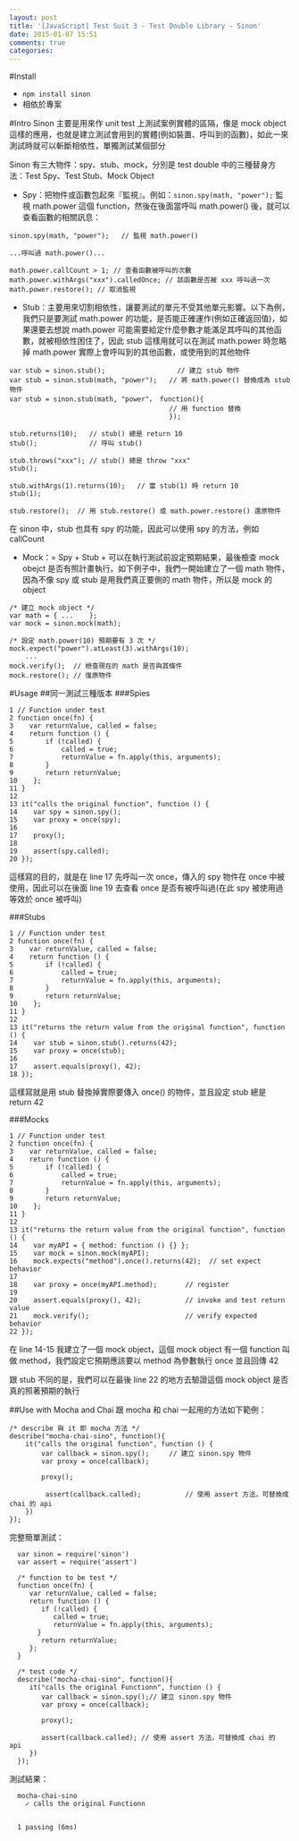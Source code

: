 ```yaml
---
layout: post
title: '[JavaScript] Test Suit 3 - Test Double Library - Sinon'
date: 2015-01-07 15:51
comments: true
categories: 
---
```

#Install 
* `npm install sinon`
* 相依於專案

#Intro
Sinon 主要是用來作 unit test 上測試案例實體的區隔，像是 mock object 這樣的應用，也就是建立測試會用到的實體(例如裝置、呼叫到的函數)，如此一來測試時就可以斬斷相依性，單獨測試某個部分

Sinon 有三大物件：spy、stub、mock，分別是 test double 中的三種替身方法：Test Spy、Test Stub、Mock Object
* Spy：把物件或函數包起來『監視』。例如：`sinon.spy(math, "power");` 監視  math.power 這個 function，然後在後面當呼叫 math.power() 後，就可以查看函數的相關訊息：

```
sinon.spy(math, "power");	// 監視 math.power()

...呼叫過 math.power()...

math.power.callCount > 1; // 查看函數被呼叫的次數
math.power.withArgs("xxx").calledOnce; // 該函數是否被 xxx 呼叫過一次  
math.power.restore(); // 取消監視
```
* Stub：主要用來切割相依性，讓要測試的單元不受其他單元影響。以下為例，我們只是要測試 math.power 的功能，是否能正確運作(例如正確返回值)，如果還要去想說 math.power 可能需要給定什麼參數才能滿足其呼叫的其他函數，就被相依性困住了，因此 stub 這樣用就可以在測試 math.power 時忽略掉 math.power 實際上會呼叫到的其他函數，或使用到的其他物件

```
var stub = sinon.stub(); 				  // 建立 stub 物件	
var stub = sinon.stub(math, "power"); 	// 將 math.power() 替換成為 stub 物件
var stub = sinon.stub(math, "power"， function(){
										// 用 function 替換
										}); 
	
stub.returns(10);	// stub() 總是 return 10
stub(); 			// 呼叫 stub()

stub.throws("xxx"); // stub() 總是 throw "xxx"
stub(); 

stub.withArgs(1).returns(10);	// 當 stub(1) 時 return 10
stub(1); 

stub.restore();  // 用 stub.restore() 或 math.power.restore() 還原物件
```
在 sinon 中，stub 也具有 spy 的功能，因此可以使用 spy 的方法，例如 callCount
* Mock：= Spy + Stub + 可以在執行測試前設定預期結果，最後檢查 mock obejct 是否有照計畫執行。如下例子中，我們一開始建立了一個 math 物件，因為不像 spy 或 stub 是用我們真正要側的 math 物件，所以是 mock 的 object

```		
/* 建立 mock object */
var math = { ...	};
var mock = sinon.mock(math);
	
/* 設定 math.power(10) 預期要有 3 次 */
mock.expect("power").atLeast(3).withArgs(10); 
	...
mock.verify(); 	// 檢查現在的 math 是否與其條件
mock.restore(); // 復原物件
```

#Usage
##同一測試三種版本
###Spies
```
1 // Function under test
2 function once(fn) {
3    var returnValue, called = false;
4    return function () {
5        if (!called) {
6            called = true;
7            returnValue = fn.apply(this, arguments);
8        }
9        return returnValue;
10    };
11 }
12
13 it("calls the original function", function () {
14    var spy = sinon.spy();
15    var proxy = once(spy);
16
17    proxy();
18
19    assert(spy.called);
20 });
```
這樣寫的目的，就是在 line 17 先呼叫一次 once，傳入的 spy 物件在 once 中被使用，因此可以在後面 line 19 去查看 once 是否有被呼叫過(在此 spy 被使用過等效於 once 被呼叫)

###Stubs
```
1 // Function under test
2 function once(fn) {
3    var returnValue, called = false;
4    return function () {
5        if (!called) {
6            called = true;
7            returnValue = fn.apply(this, arguments);
8        }
9        return returnValue;
10    };
11 }
12
13 it("returns the return value from the original function", function () {
14    var stub = sinon.stub().returns(42);
15    var proxy = once(stub);
16
17    assert.equals(proxy(), 42);
18 });
```
這樣寫就是用 stub 替換掉實際要傳入 once() 的物件，並且設定 stub 總是 return 42

###Mocks
```
1 // Function under test
2 function once(fn) {
3    var returnValue, called = false;
4    return function () {
5        if (!called) {
6            called = true;
7            returnValue = fn.apply(this, arguments);
8        }
9        return returnValue;
10    };
11 }
12
13 it("returns the return value from the original function", function () {
14    var myAPI = { method: function () {} };
15    var mock = sinon.mock(myAPI);
16    mock.expects("method").once().returns(42);  // set expect behavior
17
18    var proxy = once(myAPI.method);		// register
19
20    assert.equals(proxy(), 42);			// invoke and test return value
21    mock.verify();						// verify expected behavior 
22 });
```
在 line 14-15 我建立了一個 mock object，這個 mock object 有一個 function 叫做 method，我們設定它預期應該要以 method 為參數執行 once 並且回傳 42

跟 stub 不同的是，我們可以在最後 line 22 的地方去驗證這個 mock object 是否真的照著預期的執行

##Use with Mocha and Chai
跟 mocha 和 chai 一起用的方法如下範例：
```
/* describe 與 it 即 mocha 方法 */
describe("mocha-chai-sino", function(){
	it("calls the original function", function () {
   		var callback = sinon.spy();		// 建立 sinon.spy 物件
    	var proxy = once(callback);

	    proxy();

   		 assert(callback.called);		 	// 使用 assert 方法，可替換成 chai 的 api
    })
});
```
完整簡單測試：
```
  var sinon = require('sinon')
  var assert = require('assert')
   
  /* function to be test */
  function once(fn) { 
     var returnValue, called = false;
     return function () {
        if (!called) {
           called = true;
           returnValue = fn.apply(this, arguments);
       }
        return returnValue;
     };
  }
  
  /* test code */
  describe("mocha-chai-sino", function(){
     it("calls the original Functionn", function () {
        var callback = sinon.spy();// 建立 sinon.spy 物件
        var proxy = once(callback);
        
        proxy();
        
        assert(callback.called); // 使用 assert 方法，可替換成 chai 的 api
     })
  });
```
測試結果：
```
  mocha-chai-sino
    ✓ calls the original Functionn 


  1 passing (6ms)
```

